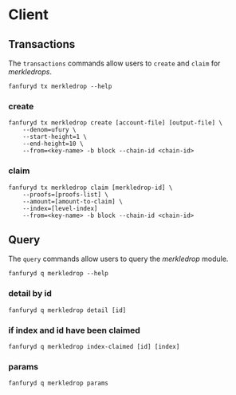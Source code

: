 <!-- 
order: 7
-->

# Client

## Transactions

The `transactions` commands allow users to `create` and `claim` for _merkledrops_.

```bash=
fanfuryd tx merkledrop --help
```
### create

```bash=
fanfuryd tx merkledrop create [account-file] [output-file] \
	--denom=ufury \
	--start-height=1 \
	--end-height=10 \
	--from=<key-name> -b block --chain-id <chain-id>
```

### claim

```bash=
fanfuryd tx merkledrop claim [merkledrop-id] \
	--proofs=[proofs-list] \
	--amount=[amount-to-claim] \
	--index=[level-index]
	--from=<key-name> -b block --chain-id <chain-id>
```

## Query

The `query` commands allow users to query the _merkledrop_ module.

```bash=
fanfuryd q merkledrop --help
```

### detail by id

```bash=
fanfuryd q merkledrop detail [id]
```

### if index and id have been claimed

```bash=
fanfuryd q merkledrop index-claimed [id] [index]
```

### params

```bash=
fanfuryd q merkledrop params
```